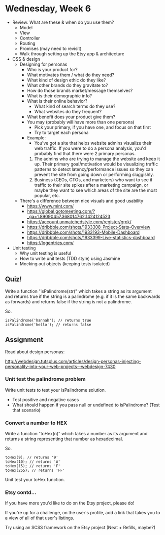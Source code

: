# Wednesday, Week 6

- Review: What are these & when do you use them?
  - Model
  - View
  - Controller
  - Routing
  - Promises (may need to revisit)
  - Walk through setting up the Etsy app & architecture
- CSS & design
  - Designing for personas
    - Who is your product for?
    - What motivates them / what do they need?
    - What kind of design ethic do they like?
    - What other brands do they gravitate to?
    - How do those brands market/message themselves?
    - What is their demographic info?
    - What is their online behavior?
      - What kind of search terms do they use?
      - What websites do they frequent?
    - What benefit does your product give them?
    - You may (probably will have more than one persona)
      - Pick your primary, if you have one, and focus on that first
      - Try to target each persona
    - Example:
      - You've got a site that helps website admins visualize their web
      traffic. If you were to do a persona analysis, you'd probably find
      that there were 2 primary personas.
      1. The admins who are trying to
      manage the website and keep it up. Their primary goal/motivation would
      be visualizing traffic patterns to detect latency/performance issues
      so they can prevent the site from going down or performing sluggishly.
      2. Business (CEOs, CTOs, and marketers) who want to see if traffic to
      their site spikes after a marketing campaign, or maybe they want to
      see which areas of the site are the most popular, etc.
  - There's a difference between nice visuals and good usability
    - https://www.mint.com/
    - https://global.gotomeeting.com/?_ga=1.89090457.368014762.1424124523
    - https://account.unmatchedstyle.com/register/grok/
    - https://dribbble.com/shots/1933308-Project-Stats-Overview
    - https://dribbble.com/shots/1933193-Mobile-Dashboard
    - https://dribbble.com/shots/1933399-Live-statistics-dashboard
    - https://logentries.com/
- Unit testing
  - Why unit testing is useful
  - How to write unit tests (TDD style) using Jasmine
  - Mocking out objects (keeping tests isolated)

## Quiz!

Write a function "isPalindrome(str)" which takes a string as its argument
and returns true if the string is a palindrome (e.g. if it is the same
  backwards as forwards) and returns false if the string is not a palindrome.

So.

    isPalindrome('hannah'); // returns true
    isPalindrome('hello'); // returns false

## Assignment

Read about design personas:

http://webdesign.tutsplus.com/articles/design-personas-injecting-personality-into-your-web-projects--webdesign-7430

### Unit test the palindrome problem

Write unit tests to test your isPalindrome solution.

- Test positive and negative cases
- What should happen if you pass null or undefined to isPalindrome? (Test that
  scenario)

### Convert a number to HEX

Write a function "toHex(n)" which takes a number as its argument and returns
a string representing that number as hexadecimal.

So.

    toHex(9); // returns '9'
    toHex(10); // returns 'A'
    toHex(15); // returns 'F'
    toHex(255); // returns 'FF'

Unit test your toHex function.

### Etsy contd...

If you have more you'd like to do on the Etsy project, please do!

If you're up for a challenge, on the user's profile, add a link that takes
you to a view of all of that user's listings.

Try using an SCSS framework on the Etsy project (Neat + Refills, maybe?)
